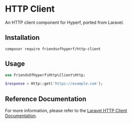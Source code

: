 # HTTP Client

An HTTP client component for Hyperf, ported from Laravel.

## Installation

```shell
composer require friendsofhyperf/http-client
```

## Usage

```php
use FriendsOfHyperf\Http\Client\Http;

$response = Http::get('https://example.com');
```

## Reference Documentation

For more information, please refer to the [Laravel HTTP Client Documentation](https://laravel.com/docs/9.x/http-client).